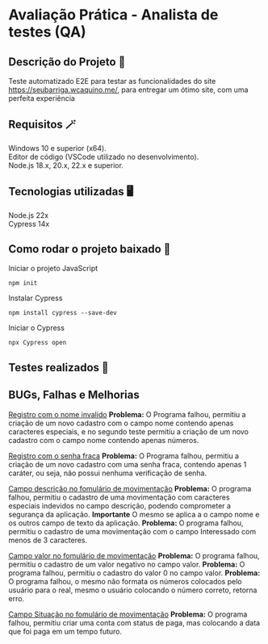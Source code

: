 # Avaliação Prática - Analista de testes (QA)

## Descrição do Projeto 📰
Teste automatizado E2E para testar as funcionalidades do site https://seubarriga.wcaquino.me/, para entregar um ótimo site, com uma perfeita experiência 

## Requisitos 🪄
Windows 10 e superior (x64). <br>
Editor de código (VSCode utilizado no desenvolvimento). <br>
Node.js 18.x, 20.x, 22.x e superior. <br>

## Tecnologias utilizadas 🖥
Node.js 22x <br>
Cypress 14x

## Como rodar o projeto baixado 🎡
Iniciar o projeto JavaScript
```
npm init
```
Instalar Cypress
```
npm install cypress --save-dev
```
Iniciar o Cypress
```
npx Cypress open
```

## Testes realizados 🔬

## BUGs, Falhas e Melhorias 

[Registro com o nome invalido]()
**Problema:** O Programa falhou, permitiu a criação de um novo cadastro com o campo nome contendo apenas caracteres especiais, e no segundo teste permitiu a criação de um novo cadastro com o campo nome contendo apenas números.

[Registro com o senha fraca]() 
**Problema:** O Programa falhou, permitiu a criação de um novo cadastro com uma senha fraca, contendo apenas 1 caráter, ou seja, não possui nenhuma verificação de senha.

[Campo descrição no fomulário de movimentação]()
**Problema:** O programa falhou, permitiu o cadastro de uma movimentação com caracteres especiais indevidos no campo descrição, podendo comprometer a segurança da aplicação.
**Importante** O mesmo se aplica a o campo nome e os outros campo de texto da aplicação.
**Problema:** O programa falhou, permitiu o cadastro de uma movimentação com o campo Interessado com menos de 3 caracteres. 

[Campo valor no fomulário de movimentação]()
**Problema:** O programa falhou, permitiu o cadastro de um valor negativo no campo valor.
**Problema:** O programa falhou, permitiu o cadastro do valor 0 no campo valor. 
**Problema:** O programa falhou, o mesmo não formata os números colocados pelo usuário para o real, mesmo o usuário colocando o número correto, retorna erro.

[Campo Situação no fomulário de movimentação]()
**Problema:** O programa falhou, permitiu criar uma conta com status de paga, mas colocando a data que foi paga em um tempo futuro.